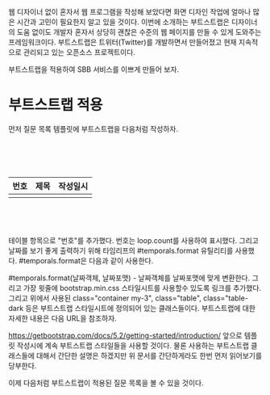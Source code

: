 웹 디자이너 없이 혼자서 웹 프로그램을 작성해 보았다면 화면 디자인 작업에 얼마나 많은 시간과 고민이 필요한지 알고 있을 것이다. 이번에 소개하는 부트스트랩은 디자이너의 도움 없이도 개발자 혼자서 상당히 괜찮은 수준의 웹 페이지를 만들 수 있게 도와주는 프레임워크이다. 부트스트랩은 트위터(Twitter)를 개발하면서 만들어졌고 현재 지속적으로 관리되고 있는 오픈소스 프로젝트이다.

부트스트랩을 적용하여 SBB 서비스를 이쁘게 만들어 보자.

# 부트스트랩 적용
먼저 질문 목록 템플릿에 부트스트랩을 다음처럼 작성하자.

<pre>
<code>
<link rel="stylesheet" type="text/css" th:href="@{/bootstrap.min.css}">
<div class="container my-3">
    <table class="table">
        <thead class="table-dark">
            <tr>
                <th>번호</th>
                <th>제목</th>
                <th>작성일시</th>
            </tr>
        </thead>
        <tbody>
            <tr th:each="question, loop : ${questionList}">
                <td th:text="${loop.count}"></td>
                <td>
                    <a th:href="@{|/question/detail/${question.id}|}" th:text="${question.subject}"></a>
                </td>
                <td th:text="${#temporals.format(question.createDate, 'yyyy-MM-dd HH:mm')}"></td>
            </tr>
        </tbody>
    </table>
</div>
</code>
</pre>

테이블 항목으로 "번호"를 추가했다. 번호는 loop.count를 사용하여 표시했다. 그리고 날짜를 보기 좋게 출력하기 위해 타임리프의 #temporals.format 유틸리티를 사용했다. #temporals.format은 다음과 같이 사용한다.

#temporals.format(날짜객체, 날짜포맷) - 날짜객체를 날짜포맷에 맞게 변환한다.
그리고 가장 윗줄에 bootstrap.min.css 스타일시트를 사용할수 있도록 링크를 추가했다. 그리고 위에서 사용된 class="container my-3", class="table", class="table-dark 등은 부트스트랩 스타일시트에 정의되어 있는 클래스들이다. 부트스트랩에 대한 자세한 내용은 다음 URL을 참조하자.

https://getbootstrap.com/docs/5.2/getting-started/introduction/
앞으로 템플릿 작성시에 계속 부트스트랩 스타일들을 사용할 것이다. 물론 사용하는 부트스트랩 클래스들에 대해서 간단한 설명은 하겠지만 위 문서를 간단하게라도 한번 먼저 읽어보기를 당부한다.

이제 다음처럼 부트스트랩이 적용된 질문 목록을 볼 수 있을 것이다.










<pre>
<code>

</code>
</pre>
